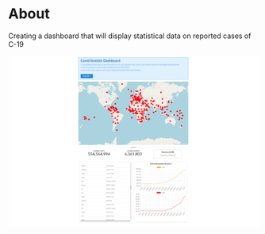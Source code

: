 # About

Creating a dashboard that will display statistical data on reported cases of C-19

![Landing Page](/src/images/landing_page.png?raw=true)
